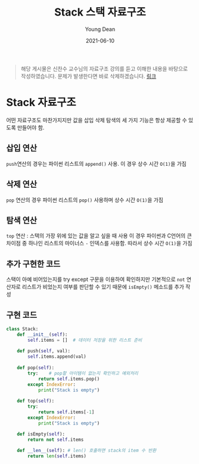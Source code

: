 ﻿---
title: "Stack 스택 자료구조"
author: Young Dean
date: 2021-06-10
categories: [CS]
tags: [CS, datastructure]
toc: true
toc_sticky: true
---

> 해당 게시물은 신찬수 교수님의 자료구조 강의를 듣고 이해한 내용을 바탕으로 작성하였습니다. 
> 문제가 발생한다면 바로 삭제하겠습니다.
> [링크](https://www.youtube.com/watch?v=Lqd8o7vL2Z8&list=PLsMufJgu5933ZkBCHS7bQTx0bncjwi4PK&index=6)

# Stack 자료구조

어떤 자료구조도 마찬가지지만 값을 삽입 삭제 탐색의 세 가지 기능은 항상 제공할 수 있도록 만들어야 함.

## 삽입 연산
```push```연산의 경우는 파이썬 리스트의 ```append()``` 사용.
이 경우 상수 시간 ```O(1)```을 가짐

## 삭제 연산
```pop``` 연산의 경우 파이썬 리스트의 ```pop()``` 사용하며 상수 시간 ```O(1)```을 가짐

## 탐색 연산
```top``` 연산 : 스택의 가장 위에 있는 값을 알고 싶을 때 사용
이 경우 파이썬과 C언어의 큰 차이점 중 하나인 리스트의 마이너스 ```-``` 인덱스를 사용함. 따라서 상수 시간 ```O(1)```을 가짐

## 추가 구현한 코드
스택이 아예 비어있는지를 try except 구문을 이용하여 확인하지만 기본적으로 ```not``` 연산자로 리스트가 비었는지 여부를 판단할 수 있기 때문에 ```isEmpty()``` 메소드를 추가 작성

## 구현 코드
```Python
class Stack:
	def __init__(self):
		self.items = []  # 데이터 저장을 위한 리스트 준비
	
	def push(self, val):
		self.items.append(val)
	
	def pop(self):
		try:	# pop할 아이템이 없는지 확인하고 예외처리
			return self.items.pop()
		except IndexError:
			print("Stack is empty")
	
	def top(self):
		try:
			return self.items[-1]
		except IndexError:
			print("Stack is empty")

	def isEmpty(self):
		return not self.items
	
	def __len__(self): # len() 호출하면 stack의 item 수 반환
		return len(self.items)
```

